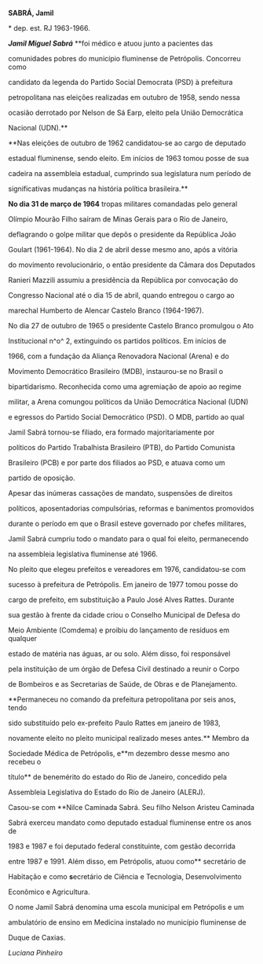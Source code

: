 **SABRÁ, Jamil**



\* dep. est. RJ 1963-1966.



***Jamil Miguel Sabrá*** **foi médico e atuou junto a pacientes das

comunidades pobres do município fluminense de Petrópolis. Concorreu como

candidato da legenda do Partido Social Democrata (PSD) à prefeitura

petropolitana nas eleições realizadas em outubro de 1958, sendo nessa

ocasião derrotado por Nelson de Sá Earp, eleito pela União Democrática

Nacional (UDN).**



**Nas eleições de outubro de 1962 candidatou-se ao cargo de deputado

estadual fluminense, sendo eleito. Em inícios de 1963 tomou posse de sua

cadeira na assembleia estadual, cumprindo sua legislatura num período de

significativas mudanças na história política brasileira.**



**No dia 31 de março de 1964** tropas militares comandadas pelo general

Olímpio Mourão Filho saíram de Minas Gerais para o Rio de Janeiro,

deflagrando o golpe militar que depôs o presidente da República João

Goulart (1961-1964). No dia 2 de abril desse mesmo ano, após a vitória

do movimento revolucionário, o então presidente da Câmara dos Deputados

Ranieri Mazzili assumiu a presidência da República por convocação do

Congresso Nacional até o dia 15 de abril, quando entregou o cargo ao

marechal Humberto de Alencar Castelo Branco (1964-1967).



No dia 27 de outubro de 1965 o presidente Castelo Branco promulgou o Ato

Institucional n^o^ 2, extinguindo os partidos políticos. Em inícios de

1966, com a fundação da Aliança Renovadora Nacional (Arena) e do

Movimento Democrático Brasileiro (MDB), instaurou-se no Brasil o

bipartidarismo. Reconhecida como uma agremiação de apoio ao regime

militar, a Arena comungou políticos da União Democrática Nacional (UDN)

e egressos do Partido Social Democrático (PSD). O MDB, partido ao qual

Jamil Sabrá tornou-se filiado, era formado majoritariamente por

políticos do Partido Trabalhista Brasileiro (PTB), do Partido Comunista

Brasileiro (PCB) e por parte dos filiados ao PSD, e atuava como um

partido de oposição.



Apesar das inúmeras cassações de mandato, suspensões de direitos

políticos, aposentadorias compulsórias, reformas e banimentos promovidos

durante o período em que o Brasil esteve governado por chefes militares,

Jamil Sabrá cumpriu todo o mandato para o qual foi eleito, permanecendo

na assembleia legislativa fluminense até 1966.



No pleito que elegeu prefeitos e vereadores em 1976, candidatou-se com

sucesso à prefeitura de Petrópolis. Em janeiro de 1977 tomou posse do

cargo de prefeito, em substituição a Paulo José Alves Rattes. Durante

sua gestão à frente da cidade criou o Conselho Municipal de Defesa do

Meio Ambiente (Comdema) e proibiu do lançamento de resíduos em qualquer

estado de matéria nas águas, ar ou solo. Além disso, foi responsável

pela instituição de um órgão de Defesa Civil destinado a reunir o Corpo

de Bombeiros e as Secretarias de Saúde, de Obras e de Planejamento.



**Permaneceu no comando da prefeitura petropolitana por seis anos, tendo

sido substituído pelo ex-prefeito Paulo Rattes em janeiro de 1983,

novamente eleito no pleito municipal realizado meses antes.** Membro da

Sociedade Médica de Petrópolis, e**m dezembro desse mesmo ano recebeu o

título** de benemérito do estado do Rio de Janeiro, concedido pela

Assembleia Legislativa do Estado do Rio de Janeiro (ALERJ).



Casou-se com **Nilce Caminada Sabrá. Seu filho Nelson Aristeu Caminada

Sabrá exerceu mandato como deputado estadual fluminense entre os anos de

1983 e 1987 e foi deputado federal constituinte, com gestão decorrida

entre 1987 e 1991. Além disso, em Petrópolis, atuou como** secretário de

Habitação e como **s**ecretário de Ciência e Tecnologia, Desenvolvimento

Econômico e Agricultura.



O nome Jamil Sabrá denomina uma escola municipal em Petrópolis e um

ambulatório de ensino em Medicina instalado no município fluminense de

Duque de Caxias.



*Luciana Pinheiro*



